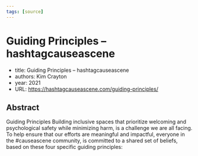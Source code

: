 ```yaml
---
tags: [source]
---
```


# Guiding Principles – hashtagcauseascene

- title: Guiding Principles – hashtagcauseascene
- authors: Kim Crayton
- year: 2021
- URL: https://hashtagcauseascene.com/guiding-principles/

## Abstract
Guiding Principles
Building inclusive spaces that prioritize welcoming and psychological safety while minimizing harm, is a challenge we are all facing. To help ensure that our efforts are meaningful and impactful, everyone in the #causeascene community, is committed to a shared set of beliefs, based on these four specific guiding principles:
